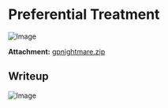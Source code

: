 # Preferential Treatment
![Image](https://github.com/user-attachments/assets/da4c2175-bc04-4e0c-81b6-e16b2d6d74c1)

**Attachment:** [gpnightmare.zip](https://github.com/user-attachments/files/19572742/gpnightmare.zip)

## Writeup
![Image](https://github.com/user-attachments/assets/e60aeaab-2155-45b8-af4c-20be96c42588)


